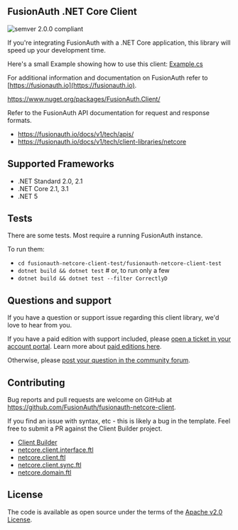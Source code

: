 ## FusionAuth .NET Core Client
![semver 2.0.0 compliant](http://img.shields.io/badge/semver-2.0.0-brightgreen.svg?style=flat-square)

If you're integrating FusionAuth with a .NET Core application, this library will speed up your development time.

Here's a small Example showing how to use this client: [Example.cs](https://github.com/FusionAuth/fusionauth-netcore-client/blob/master/fusionauth-netcore-client-test/fusionauth-netcore-client-test/test/io/fusionauth/Example.cs)

For additional information and documentation on FusionAuth refer to [https://fusionauth.io](https://fusionauth.io).

https://www.nuget.org/packages/FusionAuth.Client/

Refer to the FusionAuth API documentation for request and response formats.
* https://fusionauth.io/docs/v1/tech/apis/
* https://fusionauth.io/docs/v1/tech/client-libraries/netcore

## Supported Frameworks
* .NET Standard 2.0, 2.1
* .NET Core 2.1, 3.1
* .NET 5

## Tests

There are some tests. Most require a running FusionAuth instance.

To run them: 

* `cd fusionauth-netcore-client-test/fusionauth-netcore-client-test`
* `dotnet build && dotnet test` # or, to run only a few
* `dotnet build && dotnet test --filter CorrectlyD`

## Questions and support

If you have a question or support issue regarding this client library, we'd love to hear from you.

If you have a paid edition with support included, please [open a ticket in your account portal](https://account.fusionauth.io/account/support/). Learn more about [paid editions here](https://fusionauth.io/pricing/).

Otherwise, please [post your question in the community forum](https://fusionauth.io/community/forum/).

## Contributing

Bug reports and pull requests are welcome on GitHub at https://github.com/FusionAuth/fusionauth-netcore-client.

If you find an issue with syntax, etc - this is likely a bug in the template. Feel free to submit a PR against the Client Builder project.
- [Client Builder](https://github.com/FusionAuth/fusionauth-client-builder)
- [netcore.client.interface.ftl](https://github.com/FusionAuth/fusionauth-client-builder/blob/master/src/main/client/netcore.client.interface.ftl)
- [netcore.client.ftl](https://github.com/FusionAuth/fusionauth-client-builder/blob/master/src/main/client/netcore.client.ftl)
- [netcore.client.sync.ftl](https://github.com/FusionAuth/fusionauth-client-builder/blob/master/src/main/client/netcore.client.sync.ftl)
- [netcore.domain.ftl](https://github.com/FusionAuth/fusionauth-client-builder/blob/master/src/main/client/netcore.domain.ftl)


## License

The code is available as open source under the terms of the [Apache v2.0 License](https://opensource.org/licenses/Apache-2.0).

